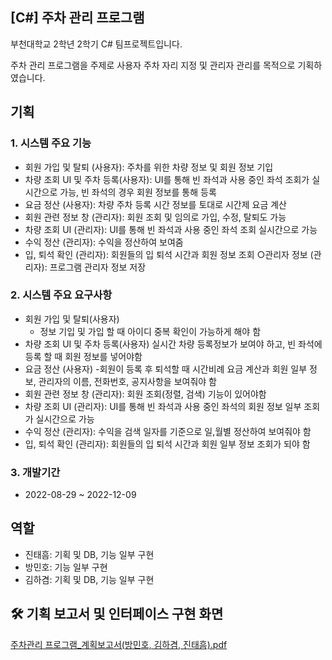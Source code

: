 ##  [C#] 주차 관리 프로그램
부천대학교 2학년 2학기 C# 팀프로젝트입니다.

주차 관리 프로그램을 주제로 사용자 주차 자리 지정 및 관리자 관리를 목적으로 기획하였습니다.

## 기획
### 1. 시스템 주요 기능
- 회원 가입 및 탈퇴 (사용자): 주차를 위한 차량 정보 및 회원 정보 기입
- 차량 조회 UI 및 주차 등록(사용자): UI를 통해 빈 좌석과 사용 중인 좌석 조회가 실시간으로 가능, 빈 좌석의 경우 회원 정보를 통해 등록
- 요금 정산 (사용자): 차량 주차 등록 시간 정보를 토대로 시간제 요금 계산
- 회원 관련 정보 창 (관리자): 회원 조회 및 임의로 가입, 수정, 탈퇴도 가능
- 차량 조회 UI (관리자): UI를 통해 빈 좌석과 사용 중인 좌석 조회 실시간으로 가능
- 수익 정산 (관리자): 수익을 정산하여 보여줌
- 입, 퇴석 확인 (관리자): 회원들의 입 퇴석 시간과 회원 정보 조회
○관리자 정보 (관리자): 프로그램 관리자 정보 저장

### 2. 시스템 주요 요구사항
- 회원 가입 및 탈퇴(사용자)
  - 정보 기입 및 가입 할 때 아이디 중복 확인이 가능하게 해야 함
- 차량 조회 UI 및 주차 등록(사용자)
실시간 차량 등록정보가 보여야 하고, 빈 좌석에 등록 할 때 회원 정보를 넣어야함
- 요금 정산 (사용자)
-회원이 등록 후 퇴석할 때 시간비례 요금 계산과 회원 일부 정보,
 관리자의 이름, 전화번호, 공지사항을 보여줘야 함
- 회원 관련 정보 창 (관리자): 회원 조회(정렬, 검색) 기능이 있어야함
- 차량 조회 UI (관리자): UI를 통해 빈 좌석과 사용 중인 좌석의 회원 정보 일부 조회가 실시간으로 가능
- 수익 정산 (관리자): 수익을 검색 일자를 기준으로 일,월별 정산하여 보여줘야 함
- 입, 퇴석 확인 (관리자): 회원들의 입 퇴석 시간과 회원 일부 정보 조회가 되야 함

### 3. 개발기간
- 2022-08-29 ~ 2022-12-09

## 역할
- 진태흠: 기획 및 DB, 기능 일부 구현
- 방민호: 기능 일부 구현
- 김하겸: 기획 및 DB, 기능 일부 구현

## 🛠 기획 보고서 및 인터페이스 구현 화면
[주차관리 프로그램_계획보고서(방민호, 김하겸, 진태흠).pdf](https://github.com/user-attachments/files/17893565/_.pdf)

